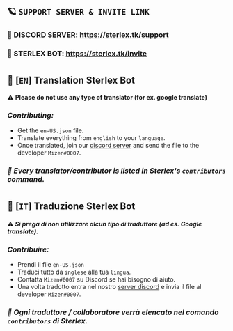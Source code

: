 ## 🪐 `SUPPORT SERVER & INVITE LINK`
### 🔗 DISCORD SERVER: https://sterlex.tk/support
### 🤖 STERLEX BOT: https://sterlex.tk/invite
#
## 👋 [`EN`] Translation Sterlex Bot

⚠️ **Please do not use any type of translator (for ex. google translate)**

### ***Contributing:***
* Get the `en-US.json` file.
* Translate everything from `english` to your `language`.
* Once translated, join our [discord server](https://discord.gg/rrrfabH) and send the file to the developer `Mizen#0007`.

### *📜 Every translator/contributor is listed in Sterlex's `contributors` command.*
#
## 👋 [`IT`] Traduzione Sterlex Bot
#### ⚠️ ***Si prega di non utilizzare alcun tipo di traduttore (ad es. Google translate).***

### ***Contribuire:***
* Prendi il file `en-US.json`
* Traduci tutto da `inglese` alla tua `lingua`.
* Contatta `Mizen#0007` su Discord se hai bisogno di aiuto.
* Una volta tradotto entra nel nostro [server discord](https://discord.gg/rrrfabH) e invia il file al developer `Mizen#0007`.

### *📜 Ogni traduttore / collaboratore verrà elencato nel comando `contributors` di Sterlex.*